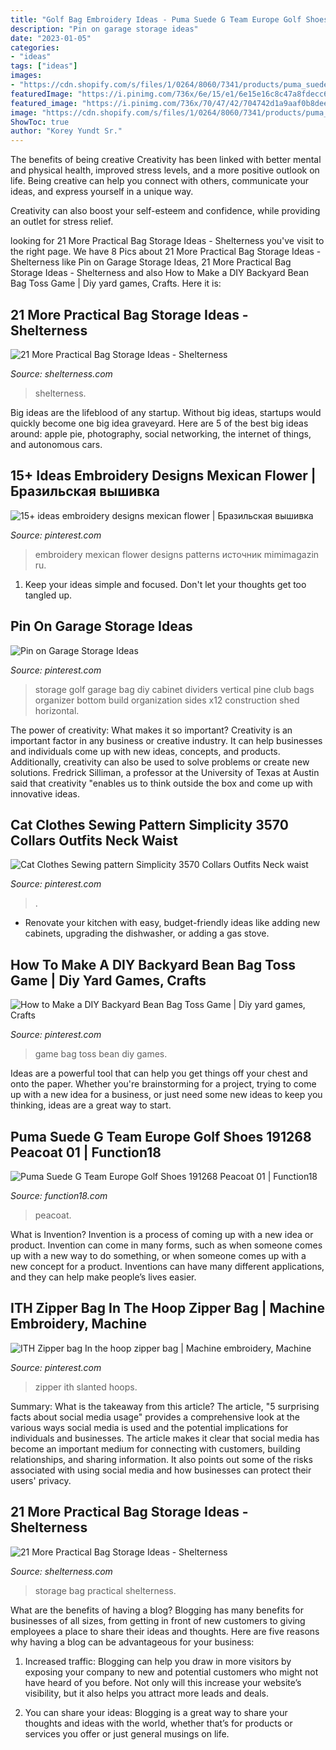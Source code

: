 ```yaml
---
title: "Golf Bag Embroidery Ideas - Puma Suede G Team Europe Golf Shoes 191268 Peacoat 01"
description: "Pin on garage storage ideas"
date: "2023-01-05"
categories:
- "ideas"
tags: ["ideas"]
images:
- "https://cdn.shopify.com/s/files/1/0264/8060/7341/products/puma_suede_g_team_europe_golf_shoes_p191268_01_peacoat_profile_2048x2048.jpg?v=1603886916"
featuredImage: "https://i.pinimg.com/736x/6e/15/e1/6e15e16c8c47a8fdecc6b3e356386785.jpg"
featured_image: "https://i.pinimg.com/736x/70/47/42/704742d1a9aaf0b8deeee9dfe8859a82.jpg"
image: "https://cdn.shopify.com/s/files/1/0264/8060/7341/products/puma_suede_g_team_europe_golf_shoes_p191268_01_peacoat_profile_2048x2048.jpg?v=1603886916"
ShowToc: true
author: "Korey Yundt Sr."
---
```



The benefits of being creative
Creativity has been linked with better mental and physical health, improved stress levels, and a more positive outlook on life.
Being creative can help you connect with others, communicate your ideas, and express yourself in a unique way.

Creativity can also boost your self-esteem and confidence, while providing an outlet for stress relief.

	

		
looking for 21 More Practical Bag Storage Ideas - Shelterness you've visit to the right page. We have 8 Pics about 21 More Practical Bag Storage Ideas - Shelterness like Pin on Garage Storage Ideas, 21 More Practical Bag Storage Ideas - Shelterness and also How to Make a DIY Backyard Bean Bag Toss Game | Diy yard games, Crafts. Here it is:
		
    
## 21 More Practical Bag Storage Ideas - Shelterness

<img loading=lazy src="https://i.shelterness.com/practical-bag-storage-ideas-19.jpg" onerror="this.onerror=null;this.src='https://tse4.mm.bing.net/th?id=OIP.D8J8Qs2CuWib--nTe0moCAAAAA&amp;pid=15.1';" alt="21 More Practical Bag Storage Ideas - Shelterness">

_Source: shelterness.com_

>shelterness. 

	

Big ideas are the lifeblood of any startup. Without big ideas, startups would quickly become one big idea graveyard. Here are 5 of the best big ideas around: apple pie, photography, social networking, the internet of things, and autonomous cars.

    
## 15+ Ideas Embroidery Designs Mexican Flower | Бразильская вышивка

<img loading=lazy src="https://i.pinimg.com/736x/05/ed/19/05ed19cf002ab47c937b0fea3a31602b.jpg" onerror="this.onerror=null;this.src='https://tse1.mm.bing.net/th?id=OIP.bo0uJrNLPD0sCL-ME88QjAAAAA&amp;pid=15.1';" alt="15+ ideas embroidery designs mexican flower | Бразильская вышивка">

_Source: pinterest.com_

>embroidery mexican flower designs patterns источник mimimagazin ru. 

	

1. Keep your ideas simple and focused. Don't let your thoughts get too tangled up.

    
## Pin On Garage Storage Ideas

<img loading=lazy src="https://i.pinimg.com/736x/bd/88/99/bd8899d3ad48f4ff9db9b1efbcd0f323.jpg" onerror="this.onerror=null;this.src='https://tse1.mm.bing.net/th?id=OIP.2IUkvs-S7hHqAT37wyX5cgHaJ3&amp;pid=15.1';" alt="Pin on Garage Storage Ideas">

_Source: pinterest.com_

>storage golf garage bag diy cabinet dividers vertical pine club bags organizer bottom build organization sides x12 construction shed horizontal. 

	

The power of creativity: What makes it so important?
Creativity is an important factor in any business or creative industry. It can help businesses and individuals come up with new ideas, concepts, and products. Additionally, creativity can also be used to solve problems or create new solutions. Fredrick Silliman, a professor at the University of Texas at Austin said that creativity "enables us to think outside the box and come up with innovative ideas.

    
## Cat Clothes Sewing Pattern Simplicity 3570 Collars Outfits Neck Waist

<img loading=lazy src="https://i.pinimg.com/736x/70/47/42/704742d1a9aaf0b8deeee9dfe8859a82.jpg" onerror="this.onerror=null;this.src='https://tse4.mm.bing.net/th?id=OIP.1wKscahE3lxp_84CqMifqQHaJ3&amp;pid=15.1';" alt="Cat Clothes Sewing pattern Simplicity 3570 Collars Outfits Neck waist">

_Source: pinterest.com_

>. 

	

- Renovate your kitchen with easy, budget-friendly ideas like adding new cabinets, upgrading the dishwasher, or adding a gas stove.

    
## How To Make A DIY Backyard Bean Bag Toss Game | Diy Yard Games, Crafts

<img loading=lazy src="https://i.pinimg.com/736x/08/9d/73/089d73b3bef38d61573f38442856c7a9.jpg" onerror="this.onerror=null;this.src='https://tse2.mm.bing.net/th?id=OIP.GrQdd15N28t0-QLPP8QJtQHaLH&amp;pid=15.1';" alt="How to Make a DIY Backyard Bean Bag Toss Game | Diy yard games, Crafts">

_Source: pinterest.com_

>game bag toss bean diy games. 

	

Ideas are a powerful tool that can help you get things off your chest and onto the paper. Whether you're brainstorming for a project, trying to come up with a new idea for a business, or just need some new ideas to keep you thinking, ideas are a great way to start.

    
## Puma Suede G Team Europe Golf Shoes 191268 Peacoat 01 | Function18

<img loading=lazy src="https://cdn.shopify.com/s/files/1/0264/8060/7341/products/puma_suede_g_team_europe_golf_shoes_p191268_01_peacoat_profile_2048x2048.jpg?v=1603886916" onerror="this.onerror=null;this.src='https://tse1.mm.bing.net/th?id=OIP.U0pqBbADeZIXPoqoSgjnDwHaF1&amp;pid=15.1';" alt="Puma Suede G Team Europe Golf Shoes 191268 Peacoat 01 | Function18">

_Source: function18.com_

>peacoat. 

	

What is Invention?
Invention is a process of coming up with a new idea or product. Invention can come in many forms, such as when someone comes up with a new way to do something, or when someone comes up with a new concept for a product. Inventions can have many different applications, and they can help make people’s lives easier.

    
## ITH Zipper Bag In The Hoop Zipper Bag | Machine Embroidery, Machine

<img loading=lazy src="https://i.pinimg.com/736x/6e/15/e1/6e15e16c8c47a8fdecc6b3e356386785.jpg" onerror="this.onerror=null;this.src='https://tse3.mm.bing.net/th?id=OIP.3vhlyJrRtPJLiM4ZpoaIsAHaJ3&amp;pid=15.1';" alt="ITH Zipper bag In the hoop zipper bag | Machine embroidery, Machine">

_Source: pinterest.com_

>zipper ith slanted hoops. 

	

Summary: What is the takeaway from this article?
The article, "5 surprising facts about social media usage" provides a comprehensive look at the various ways social media is used and the potential implications for individuals and businesses. The article makes it clear that social media has become an important medium for connecting with customers, building relationships, and sharing information. It also points out some of the risks associated with using social media and how businesses can protect their users' privacy.

    
## 21 More Practical Bag Storage Ideas - Shelterness

<img loading=lazy src="http://i.shelterness.com/practical-bag-storage-ideas-14.jpg" onerror="this.onerror=null;this.src='https://tse3.mm.bing.net/th?id=OIP.8qXilNRQ8XUOGovSHoW5cQAAAA&amp;pid=15.1';" alt="21 More Practical Bag Storage Ideas - Shelterness">

_Source: shelterness.com_

>storage bag practical shelterness. 

	

What are the benefits of having a blog?
Blogging has many benefits for businesses of all sizes, from getting in front of new customers to giving employees a place to share their ideas and thoughts. Here are five reasons why having a blog can be advantageous for your business: 
1. Increased traffic: Blogging can help you draw in more visitors by exposing your company to new and potential customers who might not have heard of you before. Not only will this increase your website’s visibility, but it also helps you attract more leads and deals. 

2. You can share your ideas: Blogging is a great way to share your thoughts and ideas with the world, whether that’s for products or services you offer or just general musings on life.

